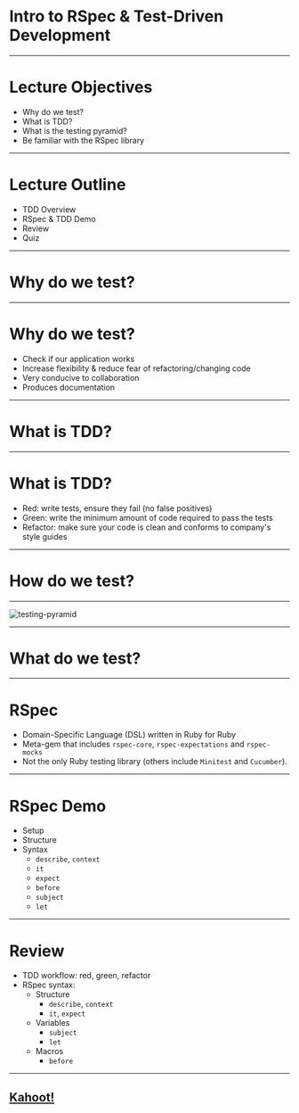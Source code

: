 # Intro to RSpec & Test-Driven Development

---

# Lecture Objectives

+ Why do we test?
+ What is TDD?
+ What is the testing pyramid?
+ Be familiar with the RSpec library

---

# Lecture Outline
+ TDD Overview
+ RSpec & TDD Demo
+ Review
+ Quiz

---

# Why do we test?

---

# Why do we test?

- Check if our application works
- Increase flexibility & reduce fear of refactoring/changing code
- Very conducive to collaboration
- Produces documentation

---

# What is TDD?

---

# What is TDD? 

- Red: write tests, ensure they fail (no false positives)
- Green: write the minimum amount of code required to pass the tests
- Refactor: make sure your code is clean and conforms to company's style guides

---

# How do we test?

---

![testing-pyramid](https://2.bp.blogspot.com/-YTzv_O4TnkA/VTgexlumP1I/AAAAAAAAAJ8/57-rnwyvP6g/s1600/image02.png)

---

# What do we test? 

---

# RSpec

+ Domain-Specific Language (DSL) written in Ruby for Ruby
+ Meta-gem that includes `rspec-core`, `rspec-expectations` and `rspec-mocks`
+ Not the only Ruby testing library (others include `Minitest` and `Cucumber`).

---

# RSpec Demo

+ Setup
+ Structure
+ Syntax
   + `describe`, `context`
   + `it`
   + `expect`
   + `before`
   + `subject`
   + `let`

---

# Review

+ TDD workflow: red, green, refactor
+ RSpec syntax:
  + Structure
    + `describe`, `context`
    + `it`, `expect`
  + Variables
    + `subject`
    + `let`
  + Macros
    + `before`

---
## [Kahoot!](https://play.kahoot.it/v2/?quizId=c590ac48-6b83-43f1-a51f-91b9bd2ce699)